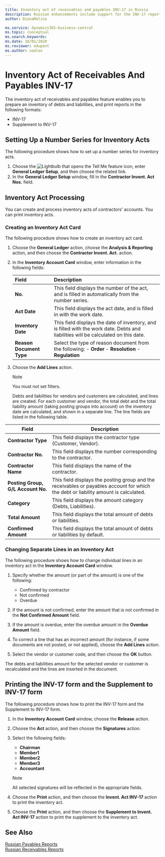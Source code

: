 ```yaml
---
title: Inventory act of receivables and payables INV-17 in Russia
description: Russian enhancements include support for the INV-17 report and INV-17 supplement report.
author: DianaMalina

ms.service: dynamics365-business-central
ms.topic: conceptual
ms.search.keywords:
ms.date: 10/01/2020
ms.reviewer: edupont
ms.author: soalex
---
```


# Inventory Act of Receivables And Payables INV-17

The inventory act of receivables and payables feature enables you to prepare an inventory of debts and liabilities, and print reports in the following formats: 

- INV-17
- Supplement to INV-17

## Setting Up a Number Series for Inventory Acts

The following procedure shows how to set up a number series for inventory acts. 

1. Choose the ![Lightbulb that opens the Tell Me feature](../../media/ui-search/search_small.png "Tell me what you want to do") icon, enter **General Ledger Setup**, and then choose the related link.
2. In the **General Ledger Setup** window, fill in the **Contractor Invent. Act Nos.** field.

## Inventory Act Processing

You can create and process inventory acts of contractors' accounts. You can print inventory acts.

### Creating an Inventory Act Card

The following procedure shows how to create an inventory act card. 

1. Choose the **General Ledger** action, choose the **Analysis & Reporting** action, and then choose the **Contractor Invent. Act.** action.

2. In the **Inventory Account Card** window, enter information in the following fields:

   | Field                    | Description                                                  |
   | :----------------------- | :----------------------------------------------------------- |
   | **No.**                  | This field displays the number of the act, and is filled in automatically from the number series. |
   | **Act Date**             | This field displays the act date, and is filled in with the work date. |
   | **Inventory Date**       | This field displays the date of inventory, and is filled with the work date. Debts and liabilities will be calculated on this date. |
   | **Reason Document Type** | Select the type of reason document from the following:   -   **Order** -   **Resolution** -   **Regulation** |

3. Choose the **Add Lines** action.

   > [!NOTE]
   > You must not set filters.

   Debts and liabilities for vendors and customers are calculated, and lines are created. For each customer and vendor, the total debt and the total liability amount (taking posting groups into account) on the inventory date are calculated, and shown in a separate line. The line fields are listed in the following table.

| Field                              | Description          |
| ---------------------------------- | -------------------- |
| **Contractor Type**                | This field displays the contractor type (Customer, Vendor).  |
| **Contractor No.**                 | This field displays the number corresponding to the contractor. |
| **Contractor Name**                | This field displays the name of the contractor.    |
| **Posting Group, G/L Account No.** | This field displays the posting group and the receivables or payables account for which the debt or liability amount is calculated. |
| **Category**                       | This field displays the amount category (Debts, Liabilities). |
| **Total Amount**                   | This field displays the total amount of debts or liabilities. |
| **Confirmed Amount**               | This field displays the total amount of debts or liabilities by default. |

### Changing Separate Lines in an Inventory Act

The following procedure shows how to change individual lines in an inventory act in the **Inventory Account Card** window. 

1. Specify whether the amount (or part of the amount) is one of the following:

    - Confirmed by contractor
    - Not confirmed
    - Overdue

2. If the amount is not confirmed, enter the amount that is not confirmed in the **Not Confirmed Amount** field.

3. If the amount is overdue, enter the overdue amount in the **Overdue Amount** field.

4. To correct a line that has an incorrect amount (for instance, if some documents are not posted, or not applied), choose the **Add Lines** action.

5. Select the vendor or customer code, and then choose the **OK** button. 

The debts and liabilities amount for the selected vendor or customer is recalculated and the lines are inserted in the document.

## Printing the INV-17 form and the Supplement to INV-17 form

The following procedure shows how to print the INV-17 form and the Supplement to INV-17 form.

1. In the **Inventory Account Card** window, choose the **Release** action.
2. Choose the **Act** action, and then choose the **Signatures** action.
3. Select the following fields:

    - **Chairman**
    - **Member1**
    - **Member2**
    - **Member3**
    - **Accountant**

    > [!NOTE]
    > All selected signatures will be reflected in the appropriate fields.

4. Choose the **Print** action, and then choose the **Invent. Act INV-17** action to print the inventory act.
5. Choose the **Print** action, and then choose the **Supplement to Invent. Act INV-17** action to print the supplement to the inventory act.

## See Also

[Russian Payables Reports](Russian-Payables-Reports.md)  
[Russian Receivables Reports](Russian-Receivables-Reports.md)  
